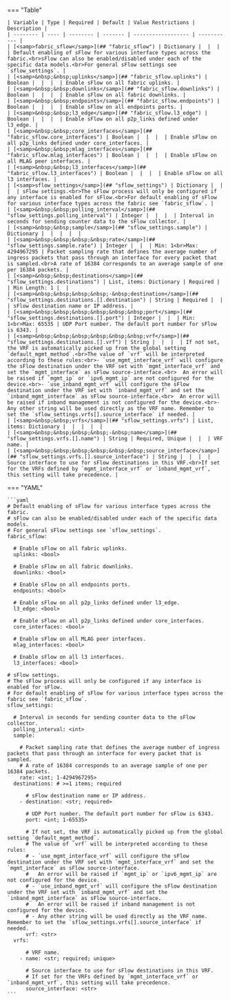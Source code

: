 <!--
  ~ Copyright (c) 2024 Arista Networks, Inc.
  ~ Use of this source code is governed by the Apache License 2.0
  ~ that can be found in the LICENSE file.
  -->
=== "Table"

    | Variable | Type | Required | Default | Value Restrictions | Description |
    | -------- | ---- | -------- | ------- | ------------------ | ----------- |
    | [<samp>fabric_sflow</samp>](## "fabric_sflow") | Dictionary |  |  |  | Default enabling of sFlow for various interface types across the fabric.<br>sFlow can also be enabled/disabled under each of the specific data models.<br>For general sFlow settings see `sflow_settings`. |
    | [<samp>&nbsp;&nbsp;uplinks</samp>](## "fabric_sflow.uplinks") | Boolean |  |  |  | Enable sFlow on all fabric uplinks. |
    | [<samp>&nbsp;&nbsp;downlinks</samp>](## "fabric_sflow.downlinks") | Boolean |  |  |  | Enable sFlow on all fabric downlinks. |
    | [<samp>&nbsp;&nbsp;endpoints</samp>](## "fabric_sflow.endpoints") | Boolean |  |  |  | Enable sFlow on all endpoints ports. |
    | [<samp>&nbsp;&nbsp;l3_edge</samp>](## "fabric_sflow.l3_edge") | Boolean |  |  |  | Enable sFlow on all p2p_links defined under l3_edge. |
    | [<samp>&nbsp;&nbsp;core_interfaces</samp>](## "fabric_sflow.core_interfaces") | Boolean |  |  |  | Enable sFlow on all p2p_links defined under core_interfaces. |
    | [<samp>&nbsp;&nbsp;mlag_interfaces</samp>](## "fabric_sflow.mlag_interfaces") | Boolean |  |  |  | Enable sFlow on all MLAG peer interfaces. |
    | [<samp>&nbsp;&nbsp;l3_interfaces</samp>](## "fabric_sflow.l3_interfaces") | Boolean |  |  |  | Enable sFlow on all l3 interfaces. |
    | [<samp>sflow_settings</samp>](## "sflow_settings") | Dictionary |  |  |  | sFlow settings.<br>The sFlow process will only be configured if any interface is enabled for sFlow.<br>For default enabling of sFlow for various interface types across the fabric see `fabric_sflow`. |
    | [<samp>&nbsp;&nbsp;polling_interval</samp>](## "sflow_settings.polling_interval") | Integer |  |  |  | Interval in seconds for sending counter data to the sFlow collector. |
    | [<samp>&nbsp;&nbsp;sample</samp>](## "sflow_settings.sample") | Dictionary |  |  |  |  |
    | [<samp>&nbsp;&nbsp;&nbsp;&nbsp;rate</samp>](## "sflow_settings.sample.rate") | Integer |  |  | Min: 1<br>Max: 4294967295 | Packet sampling rate that defines the average number of ingress packets that pass through an interface for every packet that is sampled.<br>A rate of 16384 corresponds to an average sample of one per 16384 packets. |
    | [<samp>&nbsp;&nbsp;destinations</samp>](## "sflow_settings.destinations") | List, items: Dictionary | Required |  | Min Length: 1 |  |
    | [<samp>&nbsp;&nbsp;&nbsp;&nbsp;-&nbsp;destination</samp>](## "sflow_settings.destinations.[].destination") | String | Required |  |  | sFlow destination name or IP address. |
    | [<samp>&nbsp;&nbsp;&nbsp;&nbsp;&nbsp;&nbsp;port</samp>](## "sflow_settings.destinations.[].port") | Integer |  |  | Min: 1<br>Max: 65535 | UDP Port number. The default port number for sFlow is 6343. |
    | [<samp>&nbsp;&nbsp;&nbsp;&nbsp;&nbsp;&nbsp;vrf</samp>](## "sflow_settings.destinations.[].vrf") | String |  |  |  | If not set, the VRF is automatically picked up from the global setting `default_mgmt_method`.<br>The value of `vrf` will be interpreted according to these rules:<br>- `use_mgmt_interface_vrf` will configure the sFlow destination under the VRF set with `mgmt_interface_vrf` and set the `mgmt_interface` as sFlow source-interface.<br>  An error will be raised if `mgmt_ip` or `ipv6_mgmt_ip` are not configured for the device.<br>- `use_inband_mgmt_vrf` will configure the sFlow destination under the VRF set with `inband_mgmt_vrf` and set the `inband_mgmt_interface` as sFlow source-interface.<br>  An error will be raised if inband management is not configured for the device.<br>- Any other string will be used directly as the VRF name. Remember to set the `sflow_settings.vrfs[].source_interface` if needed. |
    | [<samp>&nbsp;&nbsp;vrfs</samp>](## "sflow_settings.vrfs") | List, items: Dictionary |  |  |  |  |
    | [<samp>&nbsp;&nbsp;&nbsp;&nbsp;-&nbsp;name</samp>](## "sflow_settings.vrfs.[].name") | String | Required, Unique |  |  | VRF name. |
    | [<samp>&nbsp;&nbsp;&nbsp;&nbsp;&nbsp;&nbsp;source_interface</samp>](## "sflow_settings.vrfs.[].source_interface") | String |  |  |  | Source interface to use for sFlow destinations in this VRF.<br>If set for the VRFs defined by `mgmt_interface_vrf` or `inband_mgmt_vrf`, this setting will take precedence. |

=== "YAML"

    ```yaml
    # Default enabling of sFlow for various interface types across the fabric.
    # sFlow can also be enabled/disabled under each of the specific data models.
    # For general sFlow settings see `sflow_settings`.
    fabric_sflow:

      # Enable sFlow on all fabric uplinks.
      uplinks: <bool>

      # Enable sFlow on all fabric downlinks.
      downlinks: <bool>

      # Enable sFlow on all endpoints ports.
      endpoints: <bool>

      # Enable sFlow on all p2p_links defined under l3_edge.
      l3_edge: <bool>

      # Enable sFlow on all p2p_links defined under core_interfaces.
      core_interfaces: <bool>

      # Enable sFlow on all MLAG peer interfaces.
      mlag_interfaces: <bool>

      # Enable sFlow on all l3 interfaces.
      l3_interfaces: <bool>

    # sFlow settings.
    # The sFlow process will only be configured if any interface is enabled for sFlow.
    # For default enabling of sFlow for various interface types across the fabric see `fabric_sflow`.
    sflow_settings:

      # Interval in seconds for sending counter data to the sFlow collector.
      polling_interval: <int>
      sample:

        # Packet sampling rate that defines the average number of ingress packets that pass through an interface for every packet that is sampled.
        # A rate of 16384 corresponds to an average sample of one per 16384 packets.
        rate: <int; 1-4294967295>
      destinations: # >=1 items; required

          # sFlow destination name or IP address.
        - destination: <str; required>

          # UDP Port number. The default port number for sFlow is 6343.
          port: <int; 1-65535>

          # If not set, the VRF is automatically picked up from the global setting `default_mgmt_method`.
          # The value of `vrf` will be interpreted according to these rules:
          # - `use_mgmt_interface_vrf` will configure the sFlow destination under the VRF set with `mgmt_interface_vrf` and set the `mgmt_interface` as sFlow source-interface.
          #   An error will be raised if `mgmt_ip` or `ipv6_mgmt_ip` are not configured for the device.
          # - `use_inband_mgmt_vrf` will configure the sFlow destination under the VRF set with `inband_mgmt_vrf` and set the `inband_mgmt_interface` as sFlow source-interface.
          #   An error will be raised if inband management is not configured for the device.
          # - Any other string will be used directly as the VRF name. Remember to set the `sflow_settings.vrfs[].source_interface` if needed.
          vrf: <str>
      vrfs:

          # VRF name.
        - name: <str; required; unique>

          # Source interface to use for sFlow destinations in this VRF.
          # If set for the VRFs defined by `mgmt_interface_vrf` or `inband_mgmt_vrf`, this setting will take precedence.
          source_interface: <str>
    ```
